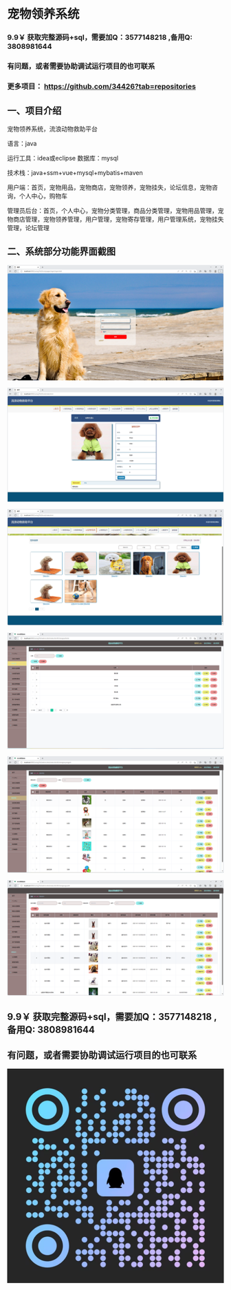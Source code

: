 # 宠物领养系统
### 9.9￥ 获取完整源码+sql，需要加Q：3577148218 ,备用Q: 3808981644
### 有问题，或者需要协助调试运行项目的也可联系
### 更多项目： https://github.com/34426?tab=repositories 

## 一、项目介绍

宠物领养系统，流浪动物救助平台

语言：java

运行工具：idea或eclipse 数据库：mysql

技术栈：java+ssm+vue+mysql+mybatis+maven

用户端：首页，宠物用品，宠物商店，宠物领养，宠物挂失，论坛信息，宠物咨询，个人中心，购物车

管理员后台：首页，个人中心，宠物分类管理，商品分类管理，宠物用品管理，宠物商店管理，宠物领养管理，用户管理，宠物寄存管理，用户管理系统，宠物挂失管理，论坛管理


## 二、系统部分功能界面截图

![img_1.png](imgs/img_1.png)

![img_3.png](imgs/img_3.png)

![img_4.png](imgs/img_4.png)

![img_6.png](imgs/img_6.png)

![img_7.png](imgs/img_7.png)

![img_8.png](imgs/img_8.png)

## 9.9￥ 获取完整源码+sql，需要加Q：3577148218 ,备用Q: 3808981644
## 有问题，或者需要协助调试运行项目的也可联系

![img.png](imgs/img.png)

